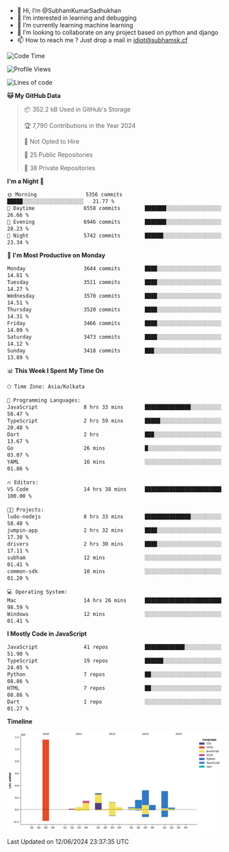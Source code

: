- 👋 Hi, I’m @SubhamKumarSadhukhan
- 👀 I’m interested in learning and debugging
- 🌱 I’m currently learning machine learning
- 💞️ I’m looking to collaborate on any project based on python and django
- 📫 How to reach me ?
      Just drop a mail in idiot@subhamsk.cf

<!---
SubhamKumarSadhukhan/SubhamKumarSadhukhan is a ✨ special ✨ repository because its `README.md` (this file) appears on your GitHub profile.
You can click the Preview link to take a look at your changes.
--->


<!--START_SECTION:waka-->
![Code Time](http://img.shields.io/badge/Code%20Time-2%2C233%20hrs%2026%20mins-blue)

![Profile Views](http://img.shields.io/badge/Profile%20Views-2-blue)

![Lines of code](https://img.shields.io/badge/From%20Hello%20World%20I%27ve%20Written-2.7%20million%20lines%20of%20code-blue)

**🐱 My GitHub Data** 

> 📦 352.2 kB Used in GitHub's Storage 
 > 
> 🏆 7,790 Contributions in the Year 2024
 > 
> 🚫 Not Opted to Hire
 > 
> 📜 25 Public Repositories 
 > 
> 🔑 38 Private Repositories 
 > 
**I'm a Night 🦉** 

```text
🌞 Morning                5356 commits        █████░░░░░░░░░░░░░░░░░░░░   21.77 % 
🌆 Daytime                6558 commits        ███████░░░░░░░░░░░░░░░░░░   26.66 % 
🌃 Evening                6946 commits        ███████░░░░░░░░░░░░░░░░░░   28.23 % 
🌙 Night                  5742 commits        ██████░░░░░░░░░░░░░░░░░░░   23.34 % 
```
📅 **I'm Most Productive on Monday** 

```text
Monday                   3644 commits        ████░░░░░░░░░░░░░░░░░░░░░   14.81 % 
Tuesday                  3511 commits        ████░░░░░░░░░░░░░░░░░░░░░   14.27 % 
Wednesday                3570 commits        ████░░░░░░░░░░░░░░░░░░░░░   14.51 % 
Thursday                 3520 commits        ████░░░░░░░░░░░░░░░░░░░░░   14.31 % 
Friday                   3466 commits        ████░░░░░░░░░░░░░░░░░░░░░   14.09 % 
Saturday                 3473 commits        ████░░░░░░░░░░░░░░░░░░░░░   14.12 % 
Sunday                   3418 commits        ███░░░░░░░░░░░░░░░░░░░░░░   13.89 % 
```


📊 **This Week I Spent My Time On** 

```text
🕑︎ Time Zone: Asia/Kolkata

💬 Programming Languages: 
JavaScript               8 hrs 33 mins       ███████████████░░░░░░░░░░   58.47 % 
TypeScript               2 hrs 59 mins       █████░░░░░░░░░░░░░░░░░░░░   20.48 % 
Dart                     2 hrs               ███░░░░░░░░░░░░░░░░░░░░░░   13.67 % 
Go                       26 mins             █░░░░░░░░░░░░░░░░░░░░░░░░   03.07 % 
YAML                     16 mins             ░░░░░░░░░░░░░░░░░░░░░░░░░   01.86 % 

🔥 Editors: 
VS Code                  14 hrs 38 mins      █████████████████████████   100.00 % 

🐱‍💻 Projects: 
ludo-nodejs              8 hrs 33 mins       ███████████████░░░░░░░░░░   58.48 % 
jumpin-app               2 hrs 32 mins       ████░░░░░░░░░░░░░░░░░░░░░   17.30 % 
drivers                  2 hrs 30 mins       ████░░░░░░░░░░░░░░░░░░░░░   17.11 % 
subham                   12 mins             ░░░░░░░░░░░░░░░░░░░░░░░░░   01.41 % 
common-sdk               10 mins             ░░░░░░░░░░░░░░░░░░░░░░░░░   01.20 % 

💻 Operating System: 
Mac                      14 hrs 26 mins      █████████████████████████   98.59 % 
Windows                  12 mins             ░░░░░░░░░░░░░░░░░░░░░░░░░   01.41 % 
```

**I Mostly Code in JavaScript** 

```text
JavaScript               41 repos            █████████████░░░░░░░░░░░░   51.90 % 
TypeScript               19 repos            ██████░░░░░░░░░░░░░░░░░░░   24.05 % 
Python                   7 repos             ██░░░░░░░░░░░░░░░░░░░░░░░   08.86 % 
HTML                     7 repos             ██░░░░░░░░░░░░░░░░░░░░░░░   08.86 % 
Dart                     1 repo              ░░░░░░░░░░░░░░░░░░░░░░░░░   01.27 % 
```



**Timeline**

![Lines of Code chart](https://raw.githubusercontent.com/SubhamKumarSadhukhan/SubhamKumarSadhukhan/main/assets/bar_graph.png)


 Last Updated on 12/06/2024 23:37:35 UTC
<!--END_SECTION:waka-->
